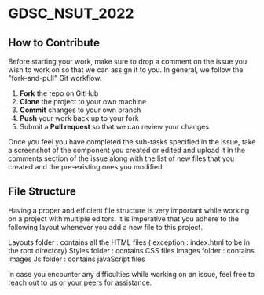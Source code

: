 # GDSC_NSUT_2022

## How to Contribute 
Before starting your work, make sure to drop a comment on the issue you wish to work on so that we can assign it to you. In general, we follow the "fork-and-pull" Git workflow.

1. **Fork** the repo on GitHub
2. **Clone** the project to your own machine
3. **Commit** changes to your own branch
4. **Push** your work back up to your fork
5. Submit a **Pull request** so that we can review your changes

Once you feel you have completed the sub-tasks specified in the issue, take a screenshot of the component you created or edited and upload it in the comments section of the issue along with the list of new files that you created and the pre-existing ones you modified

## File Structure
Having a proper and efficient file structure is very important while working on a project with multiple editors.
It is imperative that you adhere to the following layout whenever you add a new file to this project.

Layouts folder : contains all the HTML files ( exception : index.html to be in the root directory)
Styles folder : contains CSS files
Images folder : contains images
Js folder : contains javaScript files

In case you encounter any difficulties while working on an issue, feel free to reach out to us or your peers for assistance. 
